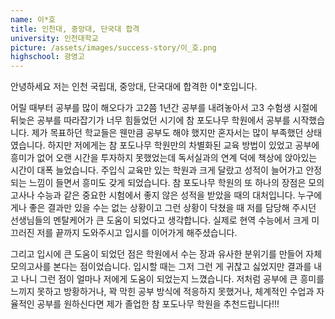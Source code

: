 ```yaml
---
name: 이*호
title: 인천대, 중앙대, 단국대 합격
university: 인천대학교
picture: /assets/images/success-story/이_호.png
highschool: 광영고
--- 
```


안녕하세요 저는 인천 국립대, 중앙대, 단국대에 합격한 이*호입니다. 

어릴 때부터 공부를 많이 해오다가 고2쯤 1년간 공부를 내려놓아서 고3 수험생 시절에 뒤늦은 공부를 따라잡기가 너무 힘들었던 시기에 참 포도나무 학원에서 공부를 시작했습니다. 
제가 목표하던 학교들은 웬만큼 공부도 해야 했지만 혼자서는 많이 부족했던 상태였습니다. 하지만 저에게는 참 포도나무 학원만의 차별화된 교육 방법이 있었고 공부에 흥미가 없어 오랜 시간을 투자하지 못했었는데 독서실과의 연계 덕에 책상에 앉아있는 시간이 대폭 늘었습니다. 주입식 교육만 있는 학원과 크게 달랐고 성적이 늘어가고 안정되는 느낌이 들면서 흥미도 갖게 되었습니다. 참 포도나무 학원의 또 하나의 장점은 모의고사나 수능과 같은 중요한 시험에서 좋지 않은 성적을 받았을 때의 대처입니다. 
누구에게나 좋은 결과만 있을 수는 없는 상황이고 그런 상황이 닥쳤을 때 저를 담당해 주시던 선생님들의 멘탈케어가 큰 도움이 되었다고 생각합니다. 실제로 현역 수능에서 크게 미끄러진 저를 끝까지 도와주시고 입시를 이어가게 해주셨습니다.

그리고 입시에 큰 도움이 되었던 점은 학원에서 수는 장과 유사한 분위기를 만들어 자체 모의고사를 본다는 점이었습니다. 
입시할 때는 그저 그런 게 귀찮고 싫었지만 결과를 내고 나니 그런 점이 얼마나 저에게 도움이 되었는지 느꼈습니다.
저처럼 공부에 큰 흥미를 느끼지 못하고 방황하거나, 꽉 막힌 공부 방식에 적응하지 못했거나, 체계적인 수업과 자율적인 공부를 원하신다면 제가 졸업한 참 포도나무 학원을 추천드립니다!!! 